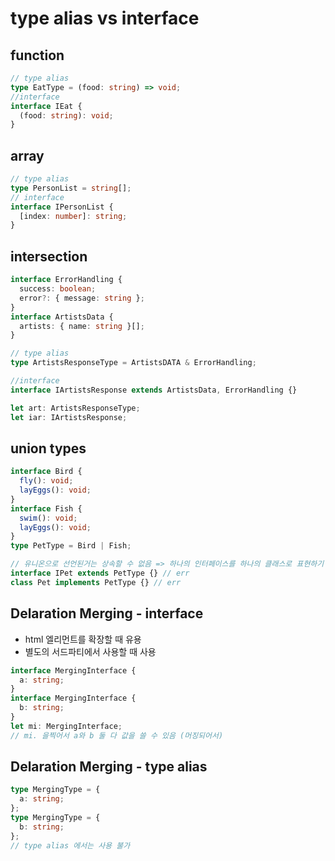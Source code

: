 # type alias vs interface

## function

```ts
// type alias
type EatType = (food: string) => void;
//interface
interface IEat {
  (food: string): void;
}
```

## array

```ts
// type alias
type PersonList = string[];
// interface
interface IPersonList {
  [index: number]: string;
}
```

## intersection

```ts
interface ErrorHandling {
  success: boolean;
  error?: { message: string };
}
interface ArtistsData {
  artists: { name: string }[];
}

// type alias
type ArtistsResponseType = ArtistsDATA & ErrorHandling;

//interface
interface IArtistsResponse extends ArtistsData, ErrorHandling {}

let art: ArtistsResponseType;
let iar: IArtistsResponse;
```

## union types

```ts
interface Bird {
  fly(): void;
  layEggs(): void;
}
interface Fish {
  swim(): void;
  layEggs(): void;
}
type PetType = Bird | Fish;

// 유니온으로 선언된거는 상속할 수 없음 => 하나의 인터페이스를 하나의 클래스로 표현하기 어려워서
interface IPet extends PetType {} // err
class Pet implements PetType {} // err
```

## Delaration Merging - interface

- html 엘리먼트를 확장할 때 유용
- 별도의 서드파티에서 사용할 때 사용

```ts
interface MergingInterface {
  a: string;
}
interface MergingInterface {
  b: string;
}
let mi: MergingInterface;
// mi. 을찍어서 a와 b 둘 다 값을 쓸 수 있음 (머징되어서)
```

## Delaration Merging - type alias

```ts
type MergingType = {
  a: string;
};
type MergingType = {
  b: string;
};
// type alias 에서는 사용 불가
```
